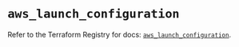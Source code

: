 # `aws_launch_configuration`

Refer to the Terraform Registry for docs: [`aws_launch_configuration`](https://registry.terraform.io/providers/hashicorp/aws/6.5.0/docs/resources/launch_configuration).
